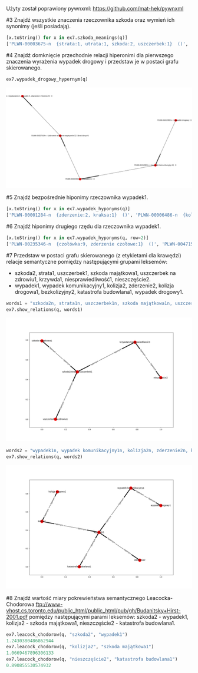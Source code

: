 Użyty został poprawiony pywnxml: https://github.com/mat-hek/pywnxml

#3 Znajdź wszystkie znaczenia rzeczownika szkoda oraz wymień ich synonimy (jeśli posiadają).
```python
[x.toString() for x in ex7.szkoda_meanings(q)]
['PLWN-00003675-n  {strata:1, utrata:1, szkoda:2, uszczerbek:1}  ()', 'PLWN-00006533-n  {szkoda:1}  (brak danych)']
```

#4 Znajdź domknięcie przechodnie relacji hiperonimi dla pierwszego znaczenia wyrażenia wypadek drogowy i przedstaw je w postaci grafu skierowanego.
```python
ex7.wypadek_drogowy_hypernym(q)
```
![Graf relacji hiperonimii](wypadek_graph.png)

#5 Znajdź bezpośrednie hiponimy rzeczownika wypadek1.
```python
[x.toString() for x in ex7.wypadek_hyponyms(q)]
['PLWN-00001284-n  {zderzenie:2, kraksa:1}  ()', 'PLWN-00006486-n  {kolizja:2}  ()', 'PLWN-00016131-n  {karambol:1}  ()', 'PLWN-00034688-n  {zawał:2}  ()', 'PLWN-00034689-n  {tąpnięcie:1}  ()', 'PLWN-00241026-n  {kapotaż:1}  ()', 'PLWN-00258639-n  {wykolejenie:2}  ()', 'PLWN-00389170-n  {zakrztuszenie:1, zachłyśnięcie:1, aspiracja:3}  ()', 'PLWN-00410901-n  {wypadek komunikacyjny:1}  ()', 'PLWN-00411618-n  {katastrofa budowlana:1}  ()', 'PLWN-00436137-n  {wypadek jądrowy:1}  ()']
```

#6 Znajdź hiponimy drugiego rzędu dla rzeczownika wypadek1.
```python
[x.toString() for x in ex7.wypadek_hyponyms(q, row=2)]
['PLWN-00235346-n  {czołówka:9, zderzenie czołowe:1}  ()', 'PLWN-00471555-n  {stłuczka:1}  ()', 'PLWN-00441365-n  {kolizja drogowa:1}  ()', 'PLWN-00037295-n  {obwał:1}  ()', 'PLWN-00410902-n  {wypadek drogowy:1}  ()']
```


#7 Przedstaw w postaci grafu skierowanego (z etykietami dla krawędzi) relacje semantyczne pomiędzy następującymi grupami leksemów:
- szkoda2, strata1, uszczerbek1, szkoda majątkowa1, uszczerbek na zdrowiu1, krzywda1, niesprawiedliwość1, nieszczęście2.
- wypadek1, wypadek komunikacyjny1, kolizja2, zderzenie2, kolizja drogowa1, bezkolizyjny2, katastrofa budowlana1, wypadek drogowy1.

```python
words1 = "szkoda2n, strata1n, uszczerbek1n, szkoda majątkowa1n, uszczerbek na zdrowiu1n, krzywda1n, niesprawiedliwość1n, nieszczęście2n".split(", ")
ex7.show_relations(q, words1)
```
![Graf relacji słów nr 1](relacje1_graph.png)


```python
words2 = "wypadek1n, wypadek komunikacyjny1n, kolizja2n, zderzenie2n, kolizja drogowa1n, katastrofa budowlana1n, wypadek drogowy1n".split(", ")
ex7.show_relations(q, words2)
```

![Graf relacji słów nr 2](relacje2_graph.png)

#8 Znajdź wartość miary pokrewieństwa semantycznego Leacocka-Chodorowa ftp://www-vhost.cs.toronto.edu/public_html/public_html/pub/gh/Budanitsky+Hirst-2001.pdf pomiędzy następującymi parami leksemów:
szkoda2 - wypadek1,
kolizja2 - szkoda majątkowa1,
nieszczęście2 - katastrofa budowlana1.

```python
ex7.leacock_chodorow(q, "szkoda2", "wypadek1")
1.2430380486862944
ex7.leacock_chodorow(q, "kolizja2", "szkoda majątkowa1")
1.0669467896306133
ex7.leacock_chodorow(q, "nieszczęście2", "katastrofa budowlana1")
0.890855530574932
```
